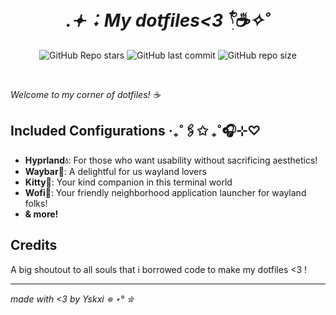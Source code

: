 <div align="center">

# <em>.𖥔 ݁ ˖ My dotfiles<3 𓍢ִ໋☕️✧˚</em>

![GitHub Repo stars](https://img.shields.io/github/stars/yskxi/dotfiles?style=for-the-badge&color=cba6f7) ![GitHub last commit](https://img.shields.io/github/last-commit/yskxi/dotfiles?style=for-the-badge&color=b4befe) ![GitHub repo size](https://img.shields.io/github/repo-size/yskxi/dotfiles?style=for-the-badge&color=cba6f7)

<br/>
</div>

<em>Welcome to my corner of dotfiles! ☕</em>

## Included Configurations ‧₊˚🖇️✩ ₊˚🎧⊹♡

- **Hyprland💧**: For those who want usability without sacrificing aesthetics!
- **Waybar🎉**: A delightful for us wayland lovers
- **Kitty🎀**: Your kind companion in this terminal world
- **Wofi🎐**: Your friendly neighborhood application launcher for wayland folks!
- **& more!**
## Credits

A big shoutout to all souls that i borrowed code to make my dotfiles <3 !

<hr>

<em>made with <3 by Yskxi 𖦹 ⋆° ✮</em>
